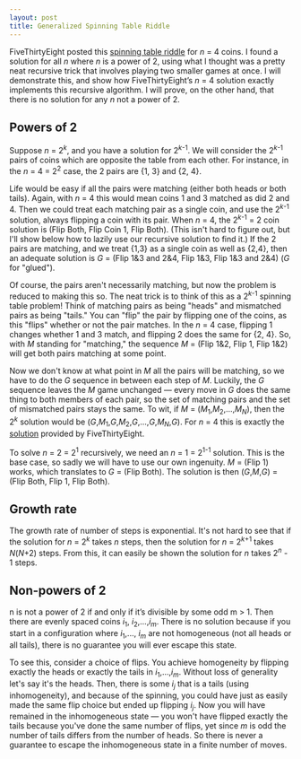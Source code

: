 ```yaml
---
layout: post
title: Generalized Spinning Table Riddle
---
```


FiveThirtyEight posted this [spinning table riddle](https://fivethirtyeight.com/features/i-would-walk-500-miles-and-i-would-riddle-500-more/) for *n* = 4 coins. I found a solution for all *n* where *n* is a power of 2, using what I thought was a pretty neat recursive trick that involves playing two smaller games at once.  I will demonstrate this, and show how FiveThirtyEight’s *n* = 4 solution exactly implements this recursive algorithm.  I will prove, on the other hand, that there is no solution for any *n* not a power of 2.

## Powers of 2

Suppose *n* = 2<sup>*k*</sup>, and you have a solution for 2<sup>*k*-1</sup>. We will consider the 2<sup>*k*-1</sup> pairs of coins which are opposite the table from each other. For instance, in the *n* = 4 = 2<sup>2</sup> case, the 2 pairs are \{1, 3\} and \{2, 4\}. 

Life would be easy if all the pairs were matching (either both heads or both tails). Again, with *n* = 4 this would mean coins 1 and 3 matched as did 2 and 4. Then we could treat each matching pair as a single coin, and use the 2<sup>*k*-1</sup> solution, always flipping a coin with its pair. When *n* = 4, the 2<sup>*k*-1</sup> = 2 coin solution is (Flip Both, Flip Coin 1, Flip Both). (This isn't hard to figure out, but I'll show below how to lazily use our recursive solution to find it.) If the 2 pairs are matching, and we treat {1,3} as a single coin as well as {2,4}, then an adequate solution is *G* = (Flip 1&3 and 2&4, Flip 1&3, Flip 1&3 and 2&4) (*G* for "glued").

Of course, the pairs aren't necessarily matching, but now the problem is reduced to making this so. The neat trick is to think of this as a 2<sup>*k*-1</sup> spinning table problem! Think of matching pairs as being "heads" and mismatched pairs as being "tails." You can "flip" the pair by flipping one of the coins, as this "flips" whether or not the pair matches. In the *n* = 4 case, flipping 1 changes whether 1 and 3 match, and flipping 2 does the same for \{2, 4\}. So, with *M* standing for "matching," the sequence *M* = (Flip 1&2, Flip 1, Flip 1&2) will get both pairs matching at some point.

Now we don't know at what point in *M* all the pairs will be matching, so we have to do the *G* sequence in between each step of *M*. Luckily, the *G* sequence leaves the *M* game unchanged — every move in *G* does the same thing to both members of each pair, so the set of matching pairs and the set of mismatched pairs stays the same. To wit, if *M* = (*M*<sub>1</sub>,*M*<sub>2</sub>,...,*M*<sub>*N*</sub>), then the 2<sup>*k*</sup> solution would be (*G*,*M*<sub>1</sub>,*G*,*M*<sub>2</sub>,*G*,...,*G*,*M*<sub>*N*</sub>,*G*). For *n* = 4 this is exactly the [solution](https://fivethirtyeight.com/features/whats-your-best-scrabble-string/) provided by FiveThirtyEight.

To solve *n* = 2 = 2<sup>1</sup> recursively, we need an *n* = 1 = 2<sup>1-1</sup> solution. This is the base case, so sadly we will have to use our own ingenuity. *M* = (Flip 1) works, which translates to *G* = (Flip Both). The solution is then (*G*,*M*,*G*) = (Flip Both, Flip 1, Flip Both).

## Growth rate

The growth rate of number of steps is exponential. It's not hard to see that if the solution for *n* = 2<sup>*k*</sup> takes *n* steps, then the solution for *n* = 2<sup>*k*+1</sup> takes *N*(*N*+2) steps. From this, it can easily be shown the solution for *n* takes 2<sup>*n*</sup> - 1 steps.

## Non-powers of 2

n is not a power of 2 if and only if it’s divisible by some odd m > 1. Then there are evenly spaced coins *i*<sub>1</sub>, *i*<sub>2</sub>,...,*i*<sub>*m*</sub>. There is no solution because if you start in a configuration where *i*<sub>1</sub>,..., *i*<sub>*m*</sub> are not homogeneous (not all heads or all tails), there is no guarantee you will ever escape this state.

To see this, consider a choice of flips. You achieve homogeneity by flipping exactly the heads or exactly the tails in *i*<sub>1</sub>,...,*i*<sub>*m*</sub>. Without loss of generality let's say it's the heads. Then, there is some *i*<sub>*j*</sub> that is a tails (using inhomogeneity), and because of the spinning, you could have just as easily made the same flip choice but ended up flipping *i*<sub>*j*</sub>. Now you will have remained in the inhomogeneous state — you won't have flipped exactly the tails because you've done the same number of flips, yet since *m* is odd the number of tails differs from the number of heads. So there is never a guarantee to escape the inhomogeneous state in a finite number of moves.
